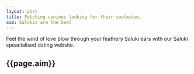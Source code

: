 ```yaml
---
layout: post
title: Fetching canines looking for their soulmates.
aim: Salukis are the best
---
```


Feel the wind of love blow through your feathery Saluki ears with our Saluki speacialised dating website.

## {{page.aim}}
